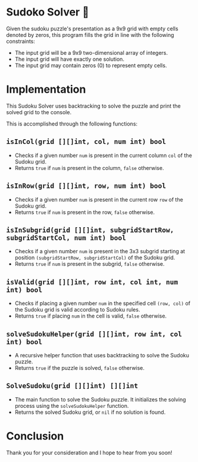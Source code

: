 # Sudoko Solver 🧩

Given the sudoku puzzle's presentation as a 9x9 grid with empty cells denoted by zeros, this program fills the grid in line with the following constraints: 

- The input grid will be a 9x9 two-dimensional array of integers.
- The input grid will have exactly one solution.
- The input grid may contain zeros (0) to represent empty cells.

# Implementation

This Sudoku Solver uses backtracking to solve the puzzle and print the solved grid to the console. 

This is accomplished through the following functions: 

## `isInCol(grid [][]int, col, num int) bool`

- Checks if a given number `num` is present in the current column `col` of the Sudoku grid.
- Returns `true` if `num` is present in the column, `false` otherwise.

## `isInRow(grid [][]int, row, num int) bool`

- Checks if a given number `num` is present in the current row `row` of the Sudoku grid.
- Returns `true` if `num` is present in the row, `false` otherwise.

## `isInSubgrid(grid [][]int, subgridStartRow, subgridStartCol, num int) bool`

- Checks if a given number `num` is present in the 3x3 subgrid starting at position `(subgridStartRow, subgridStartCol)` of the Sudoku grid.
- Returns `true` if `num` is present in the subgrid, `false` otherwise.

## `isValid(grid [][]int, row int, col int, num int) bool`

- Checks if placing a given number `num` in the specified cell `(row, col)` of the Sudoku grid is valid according to Sudoku rules.
- Returns `true` if placing `num` in the cell is valid, `false` otherwise.

## `solveSudokuHelper(grid [][]int, row int, col int) bool`

- A recursive helper function that uses backtracking to solve the Sudoku puzzle.
- Returns `true` if the puzzle is solved, `false` otherwise.

## `SolveSudoku(grid [][]int) [][]int`

- The main function to solve the Sudoku puzzle. It initializes the solving process using the `solveSudokuHelper` function.
- Returns the solved Sudoku grid, or `nil` if no solution is found.

# Conclusion
Thank you for your consideration and I hope to hear from you soon!
